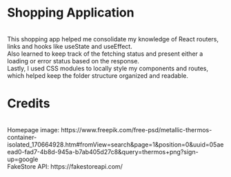 # Shopping Application
<br>
This shopping app helped me consolidate my knowledge of React routers, links and hooks like useState and useEffect. 
<br>
Also learned to keep track of the fetching status and present either a loading or error status based on the response.
<br>
Lastly, I used CSS modules to locally style my components and routes, which helped keep the folder structure organized and readable.

# Credits
<br>
Homepage image: https://www.freepik.com/free-psd/metallic-thermos-container-isolated_170664928.htm#fromView=search&page=1&position=0&uuid=05aeead0-fad7-4b8d-945a-b7ab405d27c8&query=thermos+png?sign-up=google
<br>
FakeStore API: https://fakestoreapi.com/
